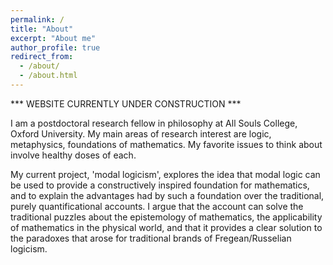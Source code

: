 ```yaml
---
permalink: /
title: "About"
excerpt: "About me"
author_profile: true
redirect_from: 
  - /about/
  - /about.html
---
```

*** WEBSITE CURRENTLY UNDER CONSTRUCTION ***

I am a postdoctoral research fellow in philosophy at All Souls College, Oxford University. My main areas of research interest are logic, metaphysics, foundations of mathematics. My favorite issues to think about involve healthy doses of each. 

My current project, 'modal logicism', explores the idea that modal logic can be used to provide a constructively inspired foundation for mathematics, and to explain the advantages had by such a foundation over the traditional, purely quantificational accounts. I argue that the account can solve the traditional puzzles about the epistemology of mathematics, the applicability of mathematics in the physical world, and that it provides a clear solution to the paradoxes that arose for traditional brands of Fregean/Russelian logicism. 
